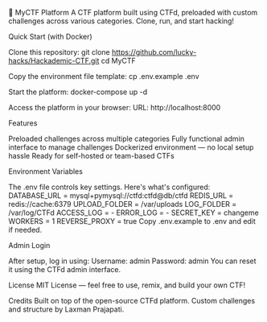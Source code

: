 🎯 MyCTF Platform
A CTF platform built using CTFd, preloaded with custom challenges across various categories. Clone, run, and start hacking!

Quick Start (with Docker)

Clone this repository:
git clone https://github.com/lucky-hacks/Hackademic-CTF.git
cd MyCTF

Copy the environment file template:
cp .env.example .env

Start the platform:
docker-compose up -d

Access the platform in your browser:
URL: http://localhost:8000

Features

Preloaded challenges across multiple categories
Fully functional admin interface to manage challenges
Dockerized environment — no local setup hassle
Ready for self-hosted or team-based CTFs

Environment Variables

The .env file controls key settings. Here's what's configured:
DATABASE_URL = mysql+pymysql://ctfd:ctfd@db/ctfd
REDIS_URL = redis://cache:6379
UPLOAD_FOLDER = /var/uploads
LOG_FOLDER = /var/log/CTFd
ACCESS_LOG = -
ERROR_LOG = -
SECRET_KEY = changeme
WORKERS = 1
REVERSE_PROXY = true
Copy .env.example to .env and edit if needed.

Admin Login

After setup, log in using:
Username: admin
Password: admin
You can reset it using the CTFd admin interface.

License
MIT License — feel free to use, remix, and build your own CTF!

Credits
Built on top of the open-source CTFd platform.
Custom challenges and structure by Laxman Prajapati.
